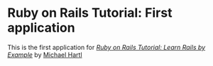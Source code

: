# Ruby on Rails Tutorial: First application

This is the first application for [*Ruby on Rails Tutorial: Learn Rails by Example*](http://railstutorial.org/) by [Michael Hartl](http://michaelhartl.com/)